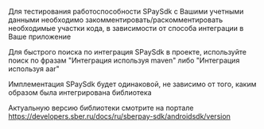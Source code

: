 Для тестирования работоспособности SPaySdk с Вашими учетными данными необходимо
закомментировать/раскомментировать необходимые участки кода, в зависимости от способа интеграции в
Ваше приложение

Для быстрого поиска по интеграция SPaySdk в проектe, используйте поиск по фразам
"Интеграция используя maven" либо "Интеграция используя aar"

Имплементация SPaySdk будет одинаковой, не зависимо от того, каким образом была интегрирована
библиотека

Актуальную версию библиотеки смотрите на
портале https://developers.sber.ru/docs/ru/sberpay-sdk/androidsdk/version